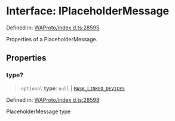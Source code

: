 # Interface: IPlaceholderMessage

Defined in: [WAProto/index.d.ts:28595](https://github.com/Fokusdotid/Baileys/blob/3623833a320f5e60f370ef835f3de341453290f5/WAProto/index.d.ts#L28595)

Properties of a PlaceholderMessage.

## Properties

### type?

> `optional` **type**: `null` \| [`MASK_LINKED_DEVICES`](../namespaces/PlaceholderMessage/enumerations/PlaceholderType.md#mask_linked_devices)

Defined in: [WAProto/index.d.ts:28598](https://github.com/Fokusdotid/Baileys/blob/3623833a320f5e60f370ef835f3de341453290f5/WAProto/index.d.ts#L28598)

PlaceholderMessage type
